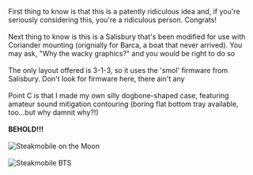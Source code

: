 First thing to know is that this is a patently ridiculous idea and, if you're seriously considering this, you're a ridiculous person. Congrats!
<br />
<br />Next thing to know is this is a Salisbury that's been modified for use with Coriander mounting (orignially for Barca, a boat that never arrived). You may ask, "Why the wacky graphics?" and you would be right to do so
<br />
<br />The only layout offered is 3-1-3, so it uses the 'smol' firmware from Salisbury. Don't look for firmware here, there ain't any
<br />
<br />Point C is that I made my own silly dogbone-shaped case, featuring amateur sound mitigation contouring (boring flat bottom tray available, too...but why damnit why?!)
<br />
<br />**BEHOLD!!!**
<br />
<br />
![Steakmobile on the Moon](https://user-images.githubusercontent.com/69826495/192057586-f94dcedd-557e-49b3-b025-531fa3a750b9.jpg)
<br />
<br />
![Steakmobile BTS](https://user-images.githubusercontent.com/69826495/192058328-f3ed5c32-6074-432f-bde8-5b925e379b99.jpg)
